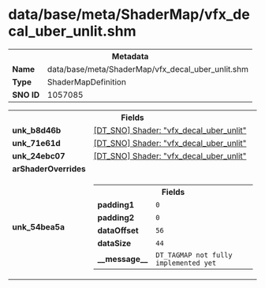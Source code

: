 <h1>data/base/meta/ShaderMap/vfx_decal_uber_unlit.shm</h1><table><tr><th colspan="100%">Metadata</th></tr><tr><td><b>Name</b></td><td>data/base/meta/ShaderMap/vfx_decal_uber_unlit.shm</td></tr><tr><td><b>Type</b></td><td>ShaderMapDefinition</td></tr><tr><td><b>SNO ID</b></td><td>1057085</td></tr></table>

<table><tr><th colspan="100%">Fields</th></tr><tr><td><b>unk_b8d46b</b></td><td><a href="..\Shader\vfx_decal_uber_unlit.shd.md">[DT_SNO] Shader: "vfx_decal_uber_unlit"</a></td></tr><tr><td><b>unk_71e61d</b></td><td><a href="..\Shader\vfx_decal_uber_unlit.shd.md">[DT_SNO] Shader: "vfx_decal_uber_unlit"</a></td></tr><tr><td><b>unk_24ebc07</b></td><td><a href="..\Shader\vfx_decal_uber_unlit.shd.md">[DT_SNO] Shader: "vfx_decal_uber_unlit"</a></td></tr><tr><td><b>arShaderOverrides</b></td><td></td></tr><tr><td><b>unk_54bea5a</b></td><td><table><tr><th colspan="100%">Fields</th></tr><tr><td><b>padding1</b></td><td><code>0</code></td></tr><tr><td><b>padding2</b></td><td><code>0</code></td></tr><tr><td><b>dataOffset</b></td><td><code>56</code></td></tr><tr><td><b>dataSize</b></td><td><code>44</code></td></tr><tr><td><b>__message__</b></td><td><code>DT_TAGMAP not fully implemented yet</code></td></tr></table>

</td></tr></table>

